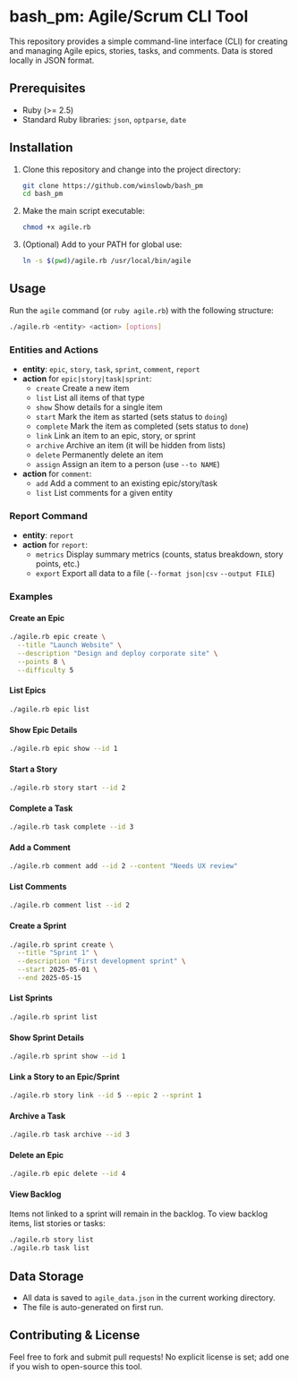 # bash_pm: Agile/Scrum CLI Tool

This repository provides a simple command-line interface (CLI) for creating and managing Agile epics, stories, tasks, and comments. Data is stored locally in JSON format.

## Prerequisites
- Ruby (>= 2.5)
- Standard Ruby libraries: `json`, `optparse`, `date`

## Installation
1. Clone this repository and change into the project directory:
   ```bash
   git clone https://github.com/winslowb/bash_pm 
   cd bash_pm
   ```
2. Make the main script executable:
   ```bash
   chmod +x agile.rb
   ```
3. (Optional) Add to your PATH for global use:
   ```bash
   ln -s $(pwd)/agile.rb /usr/local/bin/agile
   ```

## Usage
Run the `agile` command (or `ruby agile.rb`) with the following structure:
```bash
./agile.rb <entity> <action> [options]
```

### Entities and Actions
- **entity**: `epic`, `story`, `task`, `sprint`, `comment`, `report`
- **action** for `epic|story|task|sprint`:
  - `create`   Create a new item
  - `list`     List all items of that type
  - `show`     Show details for a single item
  - `start`    Mark the item as started (sets status to `doing`)
  - `complete` Mark the item as completed (sets status to `done`)
  - `link`     Link an item to an epic, story, or sprint
  - `archive`  Archive an item (it will be hidden from lists)
  - `delete`   Permanently delete an item
  - `assign`   Assign an item to a person (use `--to NAME`)
- **action** for `comment`:
  - `add`      Add a comment to an existing epic/story/task
  - `list`     List comments for a given entity

### Report Command
- **entity**: `report`
- **action** for `report`:
  - `metrics`  Display summary metrics (counts, status breakdown, story points, etc.)
  - `export`   Export all data to a file (`--format json|csv` `--output FILE`)

### Examples

#### Create an Epic
```bash
./agile.rb epic create \
  --title "Launch Website" \
  --description "Design and deploy corporate site" \
  --points 8 \
  --difficulty 5
```

#### List Epics
```bash
./agile.rb epic list
```

#### Show Epic Details
```bash
./agile.rb epic show --id 1
```

#### Start a Story
```bash
./agile.rb story start --id 2
```

#### Complete a Task
```bash
./agile.rb task complete --id 3
```

#### Add a Comment
```bash
./agile.rb comment add --id 2 --content "Needs UX review"
```

#### List Comments
```bash
./agile.rb comment list --id 2
```

#### Create a Sprint

```bash
./agile.rb sprint create \
  --title "Sprint 1" \
  --description "First development sprint" \
  --start 2025-05-01 \
  --end 2025-05-15
```

#### List Sprints

```bash
./agile.rb sprint list
```

#### Show Sprint Details

```bash
./agile.rb sprint show --id 1
```

#### Link a Story to an Epic/Sprint

```bash
./agile.rb story link --id 5 --epic 2 --sprint 1
```

#### Archive a Task

```bash
./agile.rb task archive --id 3
```

#### Delete an Epic

```bash
./agile.rb epic delete --id 4
```

#### View Backlog

Items not linked to a sprint will remain in the backlog. To view backlog items, list stories or tasks:

```bash
./agile.rb story list
./agile.rb task list
```

## Data Storage
- All data is saved to `agile_data.json` in the current working directory.
- The file is auto-generated on first run.

## Contributing & License
Feel free to fork and submit pull requests! No explicit license is set; add one if you wish to open-source this tool.
